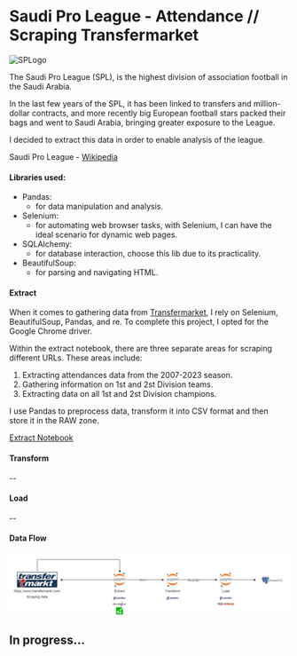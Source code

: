 # Saudi Pro League - Attendance // Scraping Transfermarket

![SPLogo](https://upload.wikimedia.org/wikipedia/en/thumb/7/75/Roshn_Saudi_League_Logo.svg/208px-Roshn_Saudi_League_Logo.svg.png)


The Saudi Pro League (SPL), is the highest division of association football in the Saudi Arabia.

In the last few years of the SPL, it has been linked to transfers and million-dollar contracts, and more recently big European football stars packed their bags and went to Saudi Arabia, bringing greater exposure to the League.

I decided to extract this data in order to enable analysis of the league.

Saudi Pro League - [Wikipedia](https://en.wikipedia.org/wiki/Saudi_Pro_League)

#### Libraries used:
  - Pandas:
      - for data manipulation and analysis.
  - Selenium:
      - for automating web browser tasks, with Selenium, I can have the ideal scenario for dynamic web pages.
  - SQLAlchemy:
      - for database interaction, choose this lib due to its practicality.
  - BeautifulSoup:
      - for parsing and navigating HTML.

#### Extract

When it comes to gathering data from [Transfermarket](https://www.transfermarkt.com), I rely on Selenium, BeautifulSoup, Pandas, and re. To complete this project, I opted for the Google Chrome driver.

Within the extract notebook, there are three separate areas for scraping different URLs. These areas include:
  1. Extracting attendances data from the 2007-2023 season.
  2. Gathering information on 1st and 2st Division teams.
  3. Extracting data on all 1st and 2st Division champions.

I use Pandas to preprocess data, transform it into CSV format and then store it in the RAW zone.

[Extract Notebook](https://github.com/MatheusSanteago/ScrapingSPLAttendances/blob/master/extract.ipynb)

#### Transform
--
#### Load
--

#### Data Flow
![Data Flow](./Images/flow.png)
## In progress...
